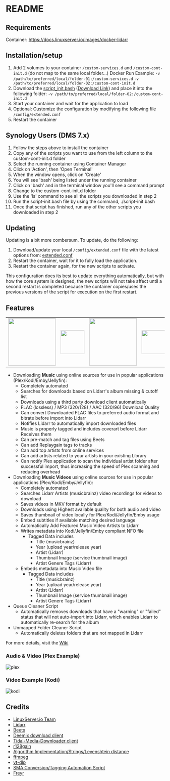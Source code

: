 # README

## Requirements

Container: <https://docs.linuxserver.io/images/docker-lidarr>  

## Installation/setup

1. Add 2 volumes to your container
   `/custom-services.d` and `/custom-cont-init.d` (do not map to the same local folder...)
   Docker Run Example:
   `-v /path/to/preferred/local/folder-01:/custom-services.d`
   `-v /path/to/preferred/local/folder-02:/custom-cont-init.d`
2. Download the [script_init.bash](https://github.com/RandomNinjaAtk/arr-scripts/blob/main/lidarr/scripts_init.bash) ([Download Link](https://raw.githubusercontent.com/RandomNinjaAtk/arr-scripts/main/lidarr/scripts_init.bash)) and place it into the following folder:
   `-v /path/to/preferred/local/folder-02:/custom-cont-init.d`
3. Start your container and wait for the application to load
4. Optional: Customize the configuration by modifying the following file `/config/extended.conf`
5. Restart the container

## Synology Users (DMS 7.x)

1. Follow the steps above to install the container
2. Copy any of the scripts you want to use from the left column to the custom-cont-init.d folder
3. Select the running container using Container Manager
4. Click on 'Action', then 'Open Terminal'
5. When the window opens, click on 'Create'
6. You will see 'bash' being listed under the running container
7. Click on 'bash' and in the terminal window you'll see a command prompt
8. Change to the custom-cont-init.d folder
9. Use the 'ls' command to see all the scripts you downloaded in step 2
10. Run the script-init.bash file by using the command, ./script-init.bash
11. Once that script has finished, run any of the other scripts you downloaded in step 2

## Updating

Updating is a bit more combersum. To update, do the following:

1. Download/update your local `/config/extended.conf` file with the latest options from: [extended.conf](https://github.com/RandomNinjaAtk/arr-scripts/blob/main/lidarr/extended.conf)
2. Restart the container, wait for it to fully load the application.
3. Restart the container again, for the new scripts to activate.

This configuration does its best to update everything automatically, but with how the core system is designed, the new scripts will not take affect until a second restart is completed because the container copies/uses the previous versions of the script for execution on the first restart.

## Features

<table>
  <tr>
    <td><img src="https://github.com/RandomNinjaAtk/docker-lidarr-extended/raw/main/.github/lidarr.png" width="150"></td>
    <td><img src="https://github.com/RandomNinjaAtk/docker-lidarr-extended/raw/main/.github/plus.png" width="75"></td>
    <td><img src="https://github.com/RandomNinjaAtk/docker-lidarr-extended/raw/main/.github/music.png" width="150"></td>
    <td><img src="https://github.com/RandomNinjaAtk/docker-lidarr-extended/raw/main/.github/plus.png" width="75"></td>
    <td><img src="https://github.com/RandomNinjaAtk/docker-lidarr-extended/raw/main/.github/video.png" width="150"></td>
  </tr>
 </table>

* Downloading **Music** using online sources for use in popular applications (Plex/Kodi/Emby/Jellyfin):
  * Completely automated
  * Searches for downloads based on Lidarr's album missing & cutoff list
  * Downloads using a third party download client automatically
  * FLAC (lossless) / MP3 (320/128) / AAC (320/96) Download Quality
  * Can convert Downloaded FLAC files to preferred audio format and bitrate before import into Lidarr
  * Notifies Lidarr to automatically import downloaded files
  * Music is properly tagged and includes coverart before Lidarr Receives them
  * Can pre-match and tag files using Beets
  * Can add Replaygain tags to tracks
  * Can add top artists from online services
  * Can add artists related to your artists in your existing Library
  * Can notify Plex application to scan the individual artist folder after successful import, thus increasing the speed of Plex scanning and reducing overhead
* Downloading **Music Videos** using online sources for use in popular applications (Plex/Kodi/Emby/Jellyfin):
  * Completely automated
  * Searches Lidarr Artists (musicbrainz) video recordings for videos to download
  * Saves videos in MKV format by default
  * Downloads using Highest available quality for both audio and video
  * Saves thumbnail of video locally for Plex/Kodi/Jellyfin/Emby usage
  * Embed subtitles if available matching desired language
  * Automatically Add Featured Music Video Artists to Lidarr
  * Writes metadata into Kodi/Jellyfin/Emby compliant NFO file
    * Tagged Data includes
      * Title (musicbrainz)
      * Year (upload year/release year)
      * Artist (Lidarr)
      * Thumbnail Image (service thumbnail image)
      * Artist Genere Tags (Lidarr)
  * Embeds metadata into Music Video file
    * Tagged Data includes
      * Title (musicbrainz)
      * Year (upload year/release year)
      * Artist (Lidarr)
      * Thumbnail Image (service thumbnail image)
      * Artist Genere Tags (Lidarr)
* Queue Cleaner Script
  * Automatically removes downloads that have a "warning" or "failed" status that will not auto-import into Lidarr, which enables Lidarr to automatically re-search for the album
* Unmapped Folder Cleaner Script
  * Automatically deletes folders that are not mapped in Lidarr

For more details, visit the [Wiki](https://github.com/RandomNinjaAtk/arr-scripts/wiki/Lidarr)

### Audio & Video (Plex Example)

![plex](https://github.com/RandomNinjaAtk/docker-lidarr-extended/raw/main/.github/plex.png)

### Video Example (Kodi)

![kodi](https://github.com/RandomNinjaAtk/docker-lidarr-extended/raw/main/.github/kodi-music-videos.png)

## Credits

* [LinuxServer.io Team](https://github.com/linuxserver/docker-lidarr)
* [Lidarr](https://lidarr.audio/)
* [Beets](https://beets.io/)
* [Deemix download client](https://deemix.app/)
* [Tidal-Media-Downloader client](https://github.com/yaronzz/Tidal-Media-Downloader)
* [r128gain](https://github.com/desbma/r128gain)
* [Algorithm Implementation/Strings/Levenshtein distance](https://en.wikibooks.org/wiki/Algorithm_Implementation/Strings/Levenshtein_distance)
* [ffmpeg](https://ffmpeg.org/)
* [yt-dlp](https://github.com/yt-dlp/yt-dlp)
* [SMA Conversion/Tagging Automation Script](https://github.com/mdhiggins/sickbeard_mp4_automator)
* [Freyr](https://github.com/miraclx/freyr-js)
